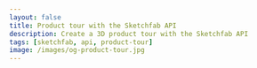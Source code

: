 ```yaml
---
layout: false
title: Product tour with the Sketchfab API
description: Create a 3D product tour with the Sketchfab API
tags: [sketchfab, api, product-tour]
image: /images/og-product-tour.jpg
---
```


<script setup>
import Scrolling from '../components/Scrolling.vue'
import CodePenEmbed from '../components/CodePenEmbed.vue'

const onClick = () => {
  window.location.href = './scrolling.html'
}
</script>

<Scrolling />

